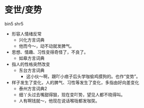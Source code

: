 # 变世/变势
bin5 shr5
+ 形容人情绪反常
  * 兴化方言词典
  - 他而今～，动不动就发脾气。
+ 思想、情趣、习性变得奇怪了，不良了。
  * 如皋方言词典
+ 指人的性格突然改变
  * 东台方言词典
    - 这小伙～啊，跟吖小痞子后头学咖偷鸡摸狗的。也作“变势”。
+ 样子发生了变化，人的脾气、习性等发生了变化，多指由好向差变化
  * 泰州方言词典2
  - 细丫头过去嘴甜得狠，现在变吖势，望见人都不晓得叫。
  - 人有啊钱就～，他现在说话喉咙都发咖奘。
